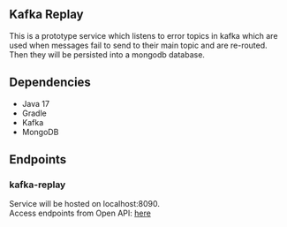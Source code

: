 ## Kafka Replay
This is a prototype service which listens to error topics in kafka which are used when messages fail to send to their
main topic and are re-routed. Then they will be persisted into a mongodb database.

## Dependencies
- Java 17
- Gradle
- Kafka
- MongoDB

## Endpoints
### kafka-replay

Service will be hosted on localhost:8090.\
Access endpoints from Open API: [here](http://localhost:8090/swagger-ui/)
